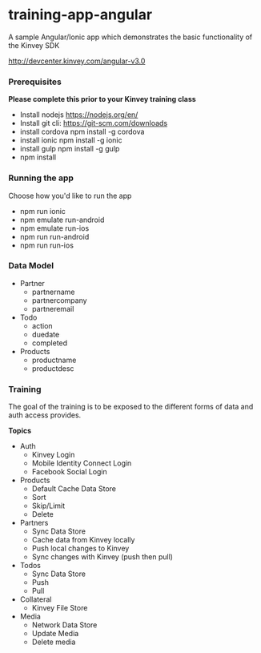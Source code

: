 # training-app-angular

A sample Angular/Ionic app which demonstrates the basic functionality of the Kinvey SDK

http://devcenter.kinvey.com/angular-v3.0

### Prerequisites
**Please complete this prior to your Kinvey training class**

* Install nodejs https://nodejs.org/en/
* Install git cli: https://git-scm.com/downloads
* install cordova
  npm install -g cordova
* install ionic
  npm install -g ionic
* install gulp 
  npm install -g gulp
* npm install

### Running the app
Choose how you'd like to run the app

* npm run ionic
* npm emulate run-android
* npm emulate run-ios
* npm run run-android
* npm run run-ios

### Data Model
* Partner
  * partnername
  * partnercompany
  * partneremail
* Todo
  * action
  * duedate
  * completed
* Products
  * productname
  * productdesc

### Training
The goal of the training is to be exposed to the different forms of data and auth access provides.

**Topics**

* Auth
  * Kinvey Login
  * Mobile Identity Connect Login
  * Facebook Social Login
* Products
  * Default Cache Data Store
  * Sort
  * Skip/Limit
  * Delete
* Partners
  * Sync Data Store
  * Cache data from Kinvey locally
  * Push local changes to Kinvey
  * Sync changes with Kinvey (push then pull)
* Todos
  * Sync Data Store
  * Push
  * Pull
* Collateral
  * Kinvey File Store
* Media
  * Network Data Store
  * Update Media
  * Delete media
